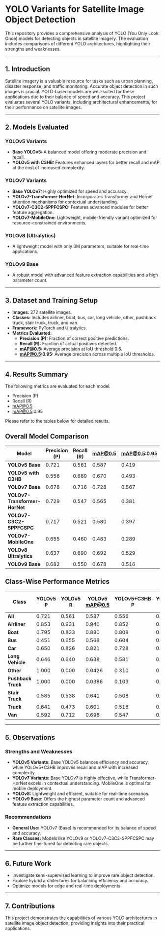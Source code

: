 # YOLO Variants for Satellite Image Object Detection

This repository provides a comprehensive analysis of YOLO (You Only Look Once) models for detecting objects in satellite imagery. The evaluation includes comparisons of different YOLO architectures, highlighting their strengths and weaknesses.

---

## 1. Introduction

Satellite imagery is a valuable resource for tasks such as urban planning, disaster response, and traffic monitoring. Accurate object detection in such images is crucial. YOLO-based models are well-suited for these applications due to their balance of speed and accuracy. This project evaluates several YOLO variants, including architectural enhancements, for their performance on satellite images.

---

## 2. Models Evaluated

### YOLOv5 Variants

- **Base YOLOv5:** A balanced model offering moderate precision and recall.
- **YOLOv5 with C3HB:** Features enhanced layers for better recall and mAP at the cost of increased complexity.

### YOLOv7 Variants

- **Base YOLOv7:** Highly optimized for speed and accuracy.
- **YOLOv7-Transformer-HorNet:** Incorporates Transformer and Hornet attention mechanisms for contextual understanding.
- **YOLOv7-C3C2-SPPFCSPC:** Features advanced modules for better feature aggregation.
- **YOLOv7-MobileOne:** Lightweight, mobile-friendly variant optimized for resource-constrained environments.

### YOLOv8 (Ultralytics)

- A lightweight model with only 3M parameters, suitable for real-time applications.

### YOLOv9 Base

- A robust model with advanced feature extraction capabilities and a high parameter count.

---

## 3. Dataset and Training Setup

- **Images:** 272 satellite images.
- **Classes:** Includes airliner, boat, bus, car, long vehicle, other, pushback truck, stair truck, truck, and van.
- **Framework:** PyTorch and Ultralytics.
- **Metrics Evaluated:**
  - **Precision (P):** Fraction of correct positive predictions.
  - **Recall (R):** Fraction of actual positives detected.
  - **mAP@0.5:** Average precision at IoU threshold 0.5.
  - **mAP@0.5:0.95:** Average precision across multiple IoU thresholds.

---

## 4. Results Summary

The following metrics are evaluated for each model:

- Precision (P)
- Recall (R)
- mAP@0.5
- mAP@0.5:0.95

Please refer to the tables below for detailed results.

## Overall Model Comparison

| Model                         | Precision (P) | Recall (R) | mAP@0.5 | mAP@0.5:0.95 |
| ----------------------------- | ------------- | ---------- | ------- | ------------ |
| **YOLOv5 Base**               | 0.721         | 0.561      | 0.587   | 0.419        |
| **YOLOv5 with C3HB**          | 0.556         | 0.689      | 0.670   | 0.493        |
| **YOLOv7 Base**               | 0.678         | 0.716      | 0.728   | 0.567        |
| **YOLOv7-Transformer-HorNet** | 0.729         | 0.547      | 0.565   | 0.381        |
| **YOLOv7-C3C2-SPPFCSPC**      | 0.717         | 0.521      | 0.580   | 0.397        |
| **YOLOv7-MobileOne**          | 0.655         | 0.460      | 0.483   | 0.289        |
| **YOLOv8 Ultralytics**        | 0.637         | 0.690      | 0.692   | 0.529        |
| **YOLOv9 Base**               | 0.682         | 0.550      | 0.678   | 0.516        |

## Class-Wise Performance Metrics

| Class              | YOLOv5 P | YOLOv5 R | YOLOv5 mAP@0.5 | YOLOv5+C3HB P | YOLOv5+C3HB R | YOLOv5+C3HB mAP@0.5 | YOLOv7 P | YOLOv7 R | YOLOv7 mAP@0.5 | YOLOv7-Trans P | YOLOv7-Trans R | YOLOv7-Trans mAP@0.5 | YOLOv7-C3C2 P | YOLOv7-C3C2 R | YOLOv7-C3C2 mAP@0.5 | YOLOv7-MobileOne P | YOLOv7-MobileOne R | YOLOv7-MobileOne mAP@0.5 | YOLOv8 P | YOLOv8 R | YOLOv8 mAP@0.5 | YOLOv9 P | YOLOv9 R | YOLOv9 mAP@0.5 |
| ------------------ | -------- | -------- | -------------- | ------------- | ------------- | ------------------- | -------- | -------- | -------------- | -------------- | -------------- | -------------------- | ------------- | ------------- | ------------------- | ------------------ | ------------------ | ------------------------ | -------- | -------- | -------------- | -------- | -------- | -------------- |
| **All**            | 0.721    | 0.561    | 0.587          | 0.556         | 0.689         | 0.670               | 0.678    | 0.716    | 0.728          | 0.729          | 0.547          | 0.565                | 0.717         | 0.521         | 0.580               | 0.655              | 0.460              | 0.483                    | 0.637    | 0.690    | 0.692          | 0.682    | 0.550    | 0.678          |
| **Airliner**       | 0.853    | 0.931    | 0.940          | 0.852         | 0.958         | 0.958               | 0.861    | 0.986    | 0.978          | 0.809          | 0.931          | 0.928                | 0.782         | 0.917         | 0.928               | 0.644              | 0.667              | 0.662                    | 0.846    | 0.972    | 0.965          | 0.851    | 0.972    | 0.973          |
| **Boat**           | 0.795    | 0.833    | 0.880          | 0.808         | 0.739         | 0.854               | 0.862    | 0.799    | 0.885          | 0.816          | 0.908          | 0.918                | 0.862         | 0.595         | 0.844               | 0.632              | 0.909              | 0.880                    | 0.725    | 0.956    | 0.910          | 0.940    | 0.689    | 0.901          |
| **Bus**            | 0.451    | 0.655    | 0.568          | 0.604         | 0.929         | 0.893               | 0.832    | 0.905    | 0.920          | 0.460          | 0.679          | 0.642                | 0.554         | 0.893         | 0.834               | 0.547              | 0.655              | 0.661                    | 0.715    | 0.798    | 0.865          | 0.839    | 0.714    | 0.881          |
| **Car**            | 0.650    | 0.826    | 0.821          | 0.728         | 0.822         | 0.836               | 0.741    | 0.866    | 0.874          | 0.634          | 0.772          | 0.763                | 0.584         | 0.822         | 0.724               | 0.579              | 0.757              | 0.700                    | 0.672    | 0.851    | 0.824          | 0.823    | 0.687    | 0.839          |
| **Long Vehicle**   | 0.646    | 0.640    | 0.638          | 0.581         | 0.747         | 0.747               | 0.762    | 0.774    | 0.803          | 0.521          | 0.582          | 0.604                | 0.803         | 0.582         | 0.722               | 0.580              | 0.395              | 0.481                    | 0.695    | 0.753    | 0.759          | 0.709    | 0.637    | 0.745          |
| **Other**          | 1.000    | 0.000    | 0.0426         | 0.310         | 0.214         | 0.156               | 0.369    | 0.300    | 0.257          | 1.000          | 0.000          | 0.0523               | 1.000         | 0.000         | 0.0503              | 1.000              | 0.000              | 0.0535                   | 0.250    | 0.186    | 0.150          | 0.000    | 0.000    | 0.0718         |
| **Pushback Truck** | 1.000    | 0.000    | 0.0386         | 0.103         | 0.100         | 0.101               | 0.433    | 0.200    | 0.288          | 1.000          | 0.000          | 0.0152               | 1.000         | 0.000         | 0.0644              | 1.000              | 0.000              | 0.025                    | 0.621    | 0.250    | 0.280          | 0.477    | 0.100    | 0.304          |
| **Stair Truck**    | 0.585    | 0.538    | 0.641          | 0.508         | 0.769         | 0.635               | 0.643    | 0.739    | 0.661          | 0.797          | 0.410          | 0.523                | 0.387         | 0.513         | 0.465               | 0.466              | 0.157              | 0.312                    | 0.602    | 0.718    | 0.706          | 0.657    | 0.410    | 0.544          |
| **Truck**          | 0.641    | 0.473    | 0.601          | 0.516         | 0.780         | 0.721               | 0.639    | 0.795    | 0.796          | 0.648          | 0.492          | 0.595                | 0.603         | 0.242         | 0.466               | 0.625              | 0.417              | 0.498                    | 0.626    | 0.634    | 0.681          | 0.739    | 0.667    | 0.742          |
| **Van**            | 0.592    | 0.712    | 0.698          | 0.547         | 0.827         | 0.798               | 0.637    | 0.798    | 0.820          | 0.603          | 0.700          | 0.613                | 0.598         | 0.648         | 0.697               | 0.472              | 0.640              | 0.553                    | 0.622    | 0.787    | 0.777          | 0.787    | 0.625    | 0.781          |

---

## 5. Observations

### Strengths and Weaknesses

- **YOLOv5 Variants:** Base YOLOv5 balances efficiency and accuracy, while YOLOv5+C3HB improves recall and mAP with increased complexity.
- **YOLOv7 Variants:** Base YOLOv7 is highly effective, while Transformer-HorNet excels in contextual understanding. MobileOne is optimal for mobile deployment.
- **YOLOv8:** Lightweight and efficient, suitable for real-time scenarios.
- **YOLOv9 Base:** Offers the highest parameter count and advanced feature extraction capabilities.

### Recommendations

- **General Use:** YOLOv7 (Base) is recommended for its balance of speed and accuracy.
- **Rare Classes:** Models like YOLOv9 or YOLOv7-C3C2-SPPFCSPC may be further fine-tuned for detecting rare objects.

---

## 6. Future Work

- Investigate semi-supervised learning to improve rare object detection.
- Explore hybrid architectures for balancing efficiency and accuracy.
- Optimize models for edge and real-time deployments.

---

## 7. Contributions

This project demonstrates the capabilities of various YOLO architectures in satellite image object detection, providing insights into their practical applications.
